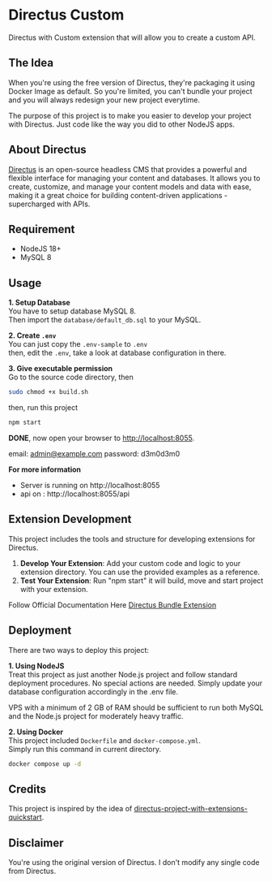 # Directus Custom
Directus with Custom extension that will allow you to create a custom API.

## The Idea
When you're using the free version of Directus, they're packaging it using Docker Image as default.
So you're limited, you can't bundle your project and you will always redesign your new project everytime.

The purpose of this project is to make you easier to develop your project with Directus.
Just code like the way you did to other NodeJS apps.

## About Directus
[Directus](https://directus.io/) is an open-source headless CMS that provides a powerful and flexible interface for managing your content and databases. It allows you to create, customize, and manage your content models and data with ease, making it a great choice for building content-driven applications - supercharged with APIs.

## Requirement
- NodeJS 18+
- MySQL 8

## Usage

**1. Setup Database**  
You have to setup database MySQL 8.  
Then import the `database/default_db.sql` to your MySQL.

**2. Create `.env`**  
You can just copy the `.env-sample` to `.env`  
then, edit the `.env`, take a look at database configuration in there.

**3. Give executable permission**  
Go to the source code directory, then  
```bash
sudo chmod +x build.sh
```

then, run this project  
```bash
npm start
```

**DONE**, now open your browser to [http://localhost:8055](http://localhost:8055).

email: admin@example.com
password: d3m0d3m0

**For more information**
- Server is running on http://localhost:8055
- api on :  http://localhost:8055/api

## Extension Development

This project includes the tools and structure for developing extensions for Directus.
1. **Develop Your Extension**:
Add your custom code and logic to your extension directory. You can use the provided examples as a reference.
2. **Test Your Extension**:
Run "npm start" it will build, move and start project with your extension.

Follow Official Documentation Here [Directus Bundle Extension](https://docs.directus.io/extensions/bundles.html)

## Deployment
There are two ways to deploy this project:

**1. Using NodeJS**  
Treat this project as just another Node.js project and follow standard deployment procedures. No special actions are needed.
Simply update your database configuration accordingly in the .env file.

VPS with a minimum of 2 GB of RAM should be sufficient to run both MySQL and the Node.js project for moderately heavy traffic.

**2. Using Docker**  
This project included `Dockerfile` and `docker-compose.yml`.  
Simply run this command in current directory.
```bash
docker compose up -d
```

## Credits
This project is inspired by the idea of [directus-project-with-extensions-quickstart](https://github.com/yohita/directus-project-with-extensions-quickstart).

## Disclaimer
You're using the original version of Directus. I don't modify any single code from Directus.
